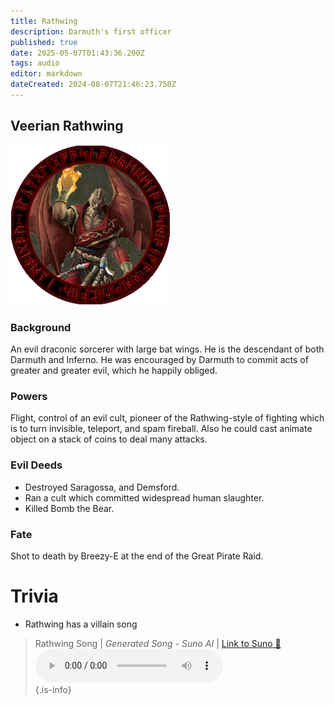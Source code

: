 ```yaml
---
title: Rathwing
description: Darmuth's first officer
published: true
date: 2025-05-07T01:43:36.200Z
tags: audio
editor: markdown
dateCreated: 2024-08-07T21:46:23.750Z
---
```


## Veerian Rathwing
![wrath.png](/wrath.png)
### Background
An evil draconic sorcerer with large bat wings. He is the descendant of both Darmuth and Inferno. He was encouraged by Darmuth to commit acts of greater and greater evil, which he happily obliged.
### Powers
Flight, control of an evil cult, pioneer of the Rathwing-style of fighting which is to turn invisible, teleport, and spam fireball. Also he could cast animate object on a stack of coins to deal many attacks.
### Evil Deeds
- Destroyed Saragossa, and Demsford. 
- Ran a cult which committed widespread human slaughter.
- Killed Bomb the Bear. 
### Fate
Shot to death by Breezy-E at the end of the Great Pirate Raid.

# Trivia
- Rathwing has a villain song 
> Rathwing Song | *Generated Song - Suno AI* | [Link to Suno 🔗](https://suno.com/song/ce4b574a-d3c2-4d71-8fbd-ba223a5bb4c1)
> <audio controls="1" controlslist="nodownload nofullscreen noremoteplayback" src="/audio/rathwingsong.mp3">Your browser does not support the audio tag. </audio>  
{.is-info}